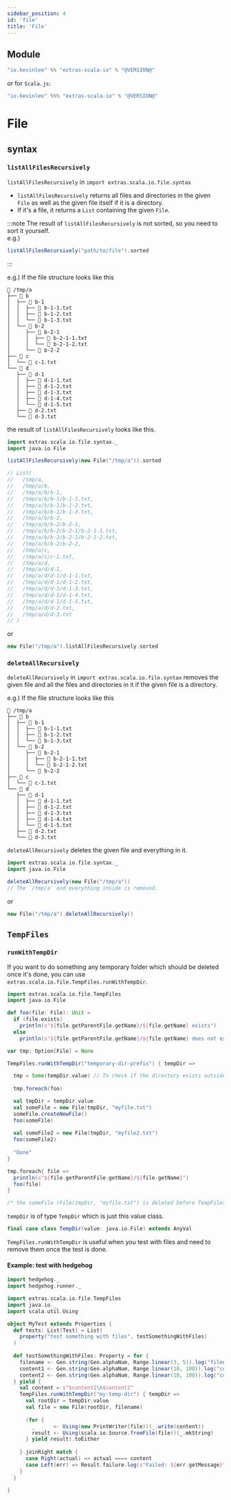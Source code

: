 ```yaml
---
sidebar_position: 4
id: 'file'
title: 'File'
---
```


## Module
```scala
"io.kevinlee" %% "extras-scala-io" % "@VERSION@"
```
or for `Scala.js`:
```scala
"io.kevinlee" %%% "extras-scala-io" % "@VERSION@"
```


# File

## syntax

### `listAllFilesRecursively`

`listAllFilesRecursively` in `import extras.scala.io.file.syntax`
* `listAllFilesRecursively` returns all files and directories in the given `File` as well as the given file itself if it is a directory.
* If it's a file, it returns a `List` containing the given `File`.

:::note
The result of `listAllFilesRecursively` is not sorted, so you need to sort it yourself.<br/>
e.g.)
```scala
listAllFilesRecursively("path/to/file").sorted
```
:::

e.g.) If the file structure looks like this
```
 /tmp/a
├──  b
│  ├──  b-1
│  │  ├──  b-1-1.txt
│  │  ├──  b-1-2.txt
│  │  └──  b-1-3.txt
│  └──  b-2
│     ├──  b-2-1
│     │  ├──  b-2-1-1.txt
│     │  └──  b-2-1-2.txt
│     └──  b-2-2
├──  c
│  └──  c-1.txt
└──  d
   ├──  d-1
   │  ├──  d-1-1.txt
   │  ├──  d-1-2.txt
   │  ├──  d-1-3.txt
   │  ├──  d-1-4.txt
   │  └──  d-1-5.txt
   ├──  d-2.txt
   └──  d-3.txt
```

the result of `listAllFilesRecursively` looks like this.
```scala
import extras.scala.io.file.syntax._
import java.io.File

listAllFilesRecursively(new File("/tmp/a")).sorted

// List(
//   /tmp/a,
//   /tmp/a/b,
//   /tmp/a/b/b-1,
//   /tmp/a/b/b-1/b-1-1.txt,
//   /tmp/a/b/b-1/b-1-2.txt,
//   /tmp/a/b/b-1/b-1-3.txt,
//   /tmp/a/b/b-2,
//   /tmp/a/b/b-2/b-2-1,
//   /tmp/a/b/b-2/b-2-1/b-2-1-1.txt,
//   /tmp/a/b/b-2/b-2-1/b-2-1-2.txt,
//   /tmp/a/b/b-2/b-2-2,
//   /tmp/a/c,
//   /tmp/a/c/c-1.txt,
//   /tmp/a/d,
//   /tmp/a/d/d-1,
//   /tmp/a/d/d-1/d-1-1.txt,
//   /tmp/a/d/d-1/d-1-2.txt,
//   /tmp/a/d/d-1/d-1-3.txt,
//   /tmp/a/d/d-1/d-1-4.txt,
//   /tmp/a/d/d-1/d-1-5.txt,
//   /tmp/a/d/d-2.txt,
//   /tmp/a/d/d-3.txt
// )
```
or
```scala
new File("/tmp/a").listAllFilesRecursively.sorted
```

### `deleteAllRecursively`

`deleteAllRecursively` in `import extras.scala.io.file.syntax` removes the given file and all the files and directories in it if the given file is a directory.

e.g.) If the file structure looks like this
```
 /tmp/a
├──  b
│  ├──  b-1
│  │  ├──  b-1-1.txt
│  │  ├──  b-1-2.txt
│  │  └──  b-1-3.txt
│  └──  b-2
│     ├──  b-2-1
│     │  ├──  b-2-1-1.txt
│     │  └──  b-2-1-2.txt
│     └──  b-2-2
├──  c
│  └──  c-1.txt
└──  d
   ├──  d-1
   │  ├──  d-1-1.txt
   │  ├──  d-1-2.txt
   │  ├──  d-1-3.txt
   │  ├──  d-1-4.txt
   │  └──  d-1-5.txt
   ├──  d-2.txt
   └──  d-3.txt
```

`deleteAllRecursively` deletes the given file and everything in it.
```scala
import extras.scala.io.file.syntax._
import java.io.File

deleteAllRecursively(new File("/tmp/a"))
// The `/tmp/a` and everything inside is removed.
```
or
```scala
new File("/tmp/a").deleteAllRecursively()
```

## `TempFiles`

### `runWithTempDir`

If you want to do something any temporary folder which should be deleted once it's done, you can use `extras.scala.io.file.TempFiles.runWithTempDir`.

```scala mdoc:reset-object
import extras.scala.io.file.TempFiles
import java.io.File

def foo(file: File): Unit =
  if (file.exists)
    println(s"${file.getParentFile.getName}/${file.getName} exists")
  else
    println(s"${file.getParentFile.getName}/${file.getName} does not exist.")

var tmp: Option[File] = None

TempFiles.runWithTempDir("temporary-dir-prefix") { tempDir =>

  tmp = Some(tempDir.value) // To check if the directory exists outside this block.
  
  tmp.foreach(foo)

  val tmpDir = tempDir.value
  val someFile = new File(tmpDir, "myfile.txt")
  someFile.createNewFile()
  foo(someFile)
  
  val someFile2 = new File(tmpDir, "myfile2.txt")
  foo(someFile2)
  
  "Done"
}

tmp.foreach{ file => 
  println(s"${file.getParentFile.getName}/${file.getName}")
  foo(file)
}

/* the someFile (File(tmpDir, "myfile.txt") is deleted before TempFiles.runWithTempDir returns the result */ 
```
`tempDir` is of type `TempDir` which is just this value class.
```scala
final case class TempDir(value: java.io.File) extends AnyVal
```

`TempFiles.runWithTempDir` is useful when you test with files and need to remove them once the test is done.


#### Example: test with hedgehog

```scala
import hedgehog._
import hedgehog.runner._

import extras.scala.io.file.TempFiles
import java.io._
import scala.util.Using

object MyTest extends Properties {
  def tests: List[Test] = List(
    property("test something with files", testSomethingWithFiles)
  )
  
  def testSomethingWithFiles: Property = for {
    filename <- Gen.string(Gen.alphaNum, Range.linear(3, 5)).log("filename")
    content1 <- Gen.string(Gen.alphaNum, Range.linear(10, 100)).log("content1")
    content2 <- Gen.string(Gen.alphaNum, Range.linear(10, 100)).log("content2")
  } yield {
    val content = s"$content1\n$content2"
    TempFiles.runWithTempDir("my-temp-dir") { tempDir =>
      val rootDir = tempDir.value
      val file = new File(rootDir, filename)
      
      (for { 
        _      <- Using(new PrintWriter(file))(_.write(content))
        result <- Using(scala.io.Source.fromFile(file))(_.mkString)
      } yield result).toEither
      
    }.joinRight match {
      case Right(actual) => actual ==== content
      case Left(err) => Result.failure.log(s"Failed: ${err.getMessage}")
    }
  }
  
}
```
